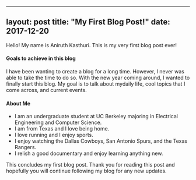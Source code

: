 
---
layout: post
title: "My First Blog Post!"
date: 2017-12-20
---

Hello! My name is Aniruth Kasthuri. This is my very first blog post ever!


#### Goals to achieve in this blog

I have been wanting to create a blog for a long time. However, I never was able to take the time to do so. With the new year coming around, I wanted to finally start this blog. My goal is to talk about mydaily life, cool topics that I come across, and current events.

#### About Me 

* I am an undergraduate student at UC Berkeley majoring in Electrical Engineering and Computer Science.
* I am from Texas and I love being home.
* I love running and I enjoy sports.
* I enjoy watching the Dallas Cowboys, San Antonio Spurs, and the Texas Rangers.
* I relish a good documentary and enjoy learning anything new.

This concludes my first blog post. Thank you for reading this post and hopefully you will continue following my blog for any new updates.
